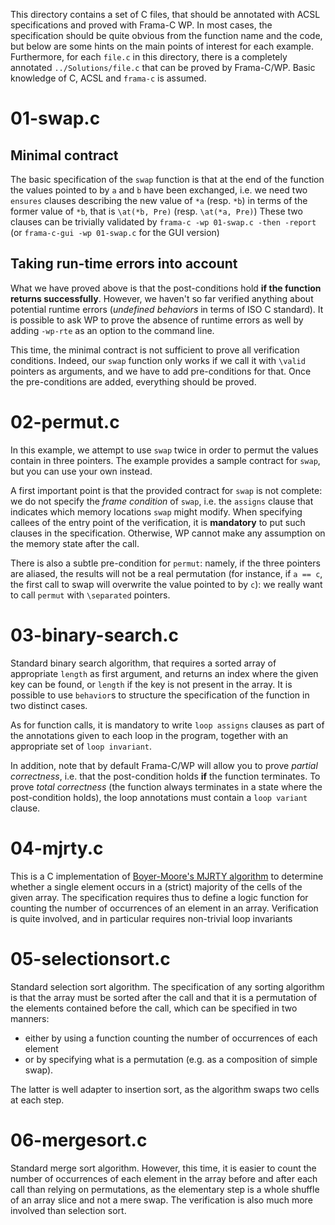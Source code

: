 This directory contains a set of C files, that should be annotated with ACSL
specifications and proved with Frama-C WP. In most cases, the specification
should be quite obvious from the function name and the code, but below are some
hints on the main points of interest for each example. Furthermore, for each
`file.c` in this directory, there is a completely annotated
`../Solutions/file.c` that can be proved by Frama-C/WP. Basic knowledge of
C, ACSL and `frama-c` is assumed.

# 01-swap.c

## Minimal contract

The basic specification of the `swap` function is that at the end of the
function the values pointed to by `a` and `b` have been exchanged, i.e. we
need two `ensures` clauses describing the new value of `*a` (resp. `*b`) in
terms of the former value of `*b`, that is `\at(*b, Pre)` (resp. `\at(*a, Pre)`)
These two clauses can be trivially validated by
`frama-c -wp 01-swap.c -then -report` (or `frama-c-gui -wp 01-swap.c` for
the GUI version)

## Taking run-time errors into account

What we have proved above is that the post-conditions hold **if the function
returns successfully**. However, we haven't so far verified anything about
potential runtime errors (_undefined behaviors_ in terms of ISO C standard).
It is possible to ask WP to prove the absence of runtime errors as well by
adding `-wp-rte` as an option to the command line.

This time, the minimal contract is not sufficient to prove all verification
conditions. Indeed, our `swap` function only works if we call it with `\valid`
pointers as arguments, and we have to add pre-conditions for that. Once
the pre-conditions are added, everything should be proved.

# 02-permut.c

In this example, we attempt to use `swap` twice in order to permut the
values contain in three pointers. The example provides a sample contract
for `swap`, but you can use your own instead.

A first important point is that the provided contract for `swap` is not
complete: we do not specify the _frame condition_ of `swap`, i.e. the
`assigns` clause that indicates which memory locations `swap` might modify.
When specifying callees of the entry point of the verification, it is
**mandatory** to put such clauses in the specification. Otherwise, WP cannot
make any assumption on the memory state after the call.

There is also a subtle pre-condition for `permut`: namely, if the three
pointers are aliased, the results will not be a real permutation (for instance,
if `a == c`, the first call to swap will overwrite the value pointed to by `c`):
we really want to call `permut` with `\separated` pointers.

# 03-binary-search.c

Standard binary search algorithm, that requires a sorted array
of appropriate `length` as first argument, and returns an index where the given
key can be found, or `length` if the key is not present in the array. It is
possible to use `behavior`s to structure the specification of the function in
two distinct cases.

As for function calls, it is mandatory to write `loop assigns` clauses as part
of the annotations given to each loop in the program, together with an
appropriate set of `loop invariant`.

In addition, note that by default Frama-C/WP will allow you to prove
_partial correctness_, i.e. that the post-condition holds **if** the
function terminates. To prove _total correctness_ (the function always
terminates in a state where the post-condition holds), the loop
annotations must contain a `loop variant` clause.

# 04-mjrty.c

This is a C implementation of [Boyer-Moore's MJRTY algorithm](https://en.wikipedia.org/wiki/Boyer%E2%80%93Moore_majority_vote_algorithm) to determine whether
a single element occurs in a (strict) majority of the cells of the given
array. The specification requires thus to define a logic function for counting
the number of occurrences of an element in an array. Verification is quite
involved, and in particular requires non-trivial loop invariants

# 05-selectionsort.c

Standard selection sort algorithm. The specification of any sorting algorithm
is that the array must be sorted after the call and that it is a permutation
of the elements contained before the call, which can be specified in two
manners:
- either by using a function counting the number of occurrences of each element
- or by specifying what is a permutation (e.g. as a composition of simple
swap).

The latter is well adapter to insertion sort, as the algorithm swaps two cells
at each step.

# 06-mergesort.c

Standard merge sort algorithm. However, this time, it is easier to count
the number of occurrences of each element in the array before and after
each call than relying on permutations, as the elementary step is a whole
shuffle of an array slice and not a mere swap. The verification is also much
more involved than selection sort.
